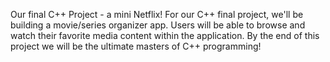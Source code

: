 Our final C++ Project - a mini Netflix!
For our C++ final project, we'll be building a movie/series organizer app. Users will be able to browse and watch their favorite media content within the application.
By the end of this project we will be the ultimate masters of C++ programming!

